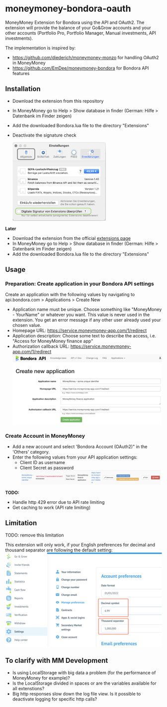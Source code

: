 # moneymoney-bondora-oauth
MoneyMoney Extension for Bondora using the API and OAuth2.
The extension will provide the balance of your Go&Grow accounts and your other accounts (Portfolio Pro, Portfolio Manager, Manual investments, API investments).

The implementation is inspired by:
* https://github.com/diederich/moneymoney-monzo for handling OAuth2 in MoneyMoney
* https://github.com/EmDee/moneymoney-bondora for Bondora API features

## Installation
* Download the extension from this repository
* In MoneyMoney go to Help > Show database in finder (German: Hilfe > Datenbank im Finder zeigen)
* Add the downloaded Bondora.lua file to the directory "Extensions"
* Deactivate the signature check
  
  <img src="assets/moneymoney-deactivate-signature-check.png" alt="moneymoney signature check" width="300">

**Later**
* Download the extension from the official [extensions page](https://moneymoney-app.com/extensions/)
* In MoneyMoney go to Help > Show database in finder (German: Hilfe > Datenbank im Finder zeigen)
* Add the downloaded Bondora.lua file to the directory "Extensions"

## Usage

### Preparation: Create application in your Bondora API settings
Create an application with the following values by navigating to api.bondora.com > Applications > Create New 
* Application name must be unique. Choose something like "MoneyMoney - YourName" or whatever you want. This value is never used in the extension. You get an error message if any other user already used your chosen value.
* Homepage URL: https://service.moneymoney-app.com/1/redirect
* Application description: Choose some text to describe the access, i.e. "Access for MoneyMoney finance app"
* Authorization callback URL: https://service.moneymoney-app.com/1/redirect 
![bondora create application](assets/bondora-create-application.png)

### Create Account in MoneyMoney
* Add a new account and select 'Bondora Account (OAuth2)" in the 'Others' category.
* Enter the following values from your API application settings: 
    * Client ID as username 
    * Client Secret as password
![bondora application created](assets/bondora-application-settings.png)

**TODO:**
* Handle http 429 error due to API rate limiting
* Get caching to work (API rate limiting)

## Limitation
TODO: remove this limitation

This extension will only work, if your English preferences for decimal and thousand separator are following the default setting:
![bondora decimal and thousand separator preferences](assets/bondora-preferences.png)


## To clarify with MM Development
* Is using LocalStorage with big data a problem (for the performance of MoneyMoney for example)?
* Is the LocalStorage divided in spaces or are the variables available for all extenstions? 
* Big http responses slow down the log file view. Is it possible to deactivate logging for specific http calls?